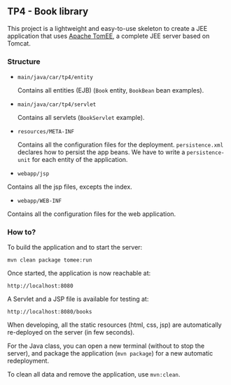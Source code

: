 ## TP4 - Book library

This project is a lightweight and easy-to-use skeleton to create a JEE application that uses [Apache TomEE](http://openejb.apache.org/apache-tomee.html), a complete JEE server based on Tomcat.

### Structure

  * `main/java/car/tp4/entity` 
    
    Contains all entities (EJB) (`Book` entity, `BookBean` bean examples).
    
  * `main/java/car/tp4/servlet`
  
    Contains all servlets (`BookServlet` example).
    
  * `resources/META-INF`
    
    Contains all the configuration files for the deployment.
    `persistence.xml`  declares how to persist the app beans.
    We have to write a `persistence-unit` for each entity of the application.
    
  * `webapp/jsp`
  
  Contains all the jsp files, excepts the index.
  
  * `webapp/WEB-INF`
  
  Contains all the configuration files for the web application.

### How to?

To build the application and to start the server:
```
mvn clean package tomee:run
```

Once started, the application is now reachable at:
```
http://localhost:8080
```

A Servlet and a JSP file is available for testing at:
```
http://localhost:8080/books
```

When developing, all the static resources (html, css, jsp) are automatically re-deployed on the server (in few seconds).

For the Java class, you can open a new terminal (without to stop the server), and package the application (`mvn package`) for a new automatic redeployment.

To clean all data and remove the application, use `mvn:clean`.
 
